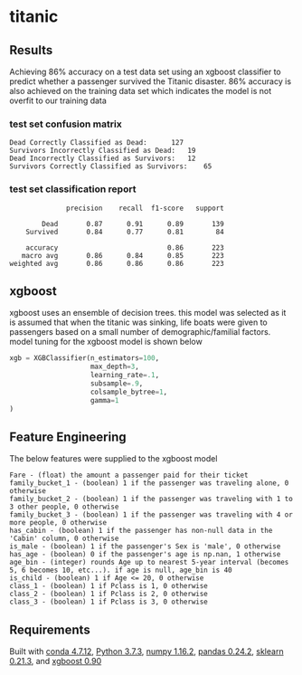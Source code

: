 # titanic

## Results
Achieving 86% accuracy on a test data set using an xgboost classifier to predict whether a passenger survived the Titanic disaster. 86% accuracy is also achieved on the training data set which indicates the model is not overfit to our training data

### test set confusion matrix
```
Dead Correctly Classified as Dead:		127
Survivors Incorrectly Classified as Dead:	19
Dead Incorrectly Classified as Survivors:	12
Survivors Correctly Classified as Survivors:	65
```

### test set classification report
```
              precision    recall  f1-score   support

        Dead       0.87      0.91      0.89       139
    Survived       0.84      0.77      0.81        84

    accuracy                           0.86       223
   macro avg       0.86      0.84      0.85       223
weighted avg       0.86      0.86      0.86       223
```

## xgboost
xgboost uses an ensemble of decision trees. this model was selected as it is assumed that when the titanic was sinking, life boats were given to passengers based on a small number of demographic/familial factors. model tuning for the xgboost model is shown below
``` python
xgb = XGBClassifier(n_estimators=100,
                    max_depth=3,
                    learning_rate=.1,
                    subsample=.9,
                    colsample_bytree=1,
                    gamma=1
)
```

## Feature Engineering
The below features were supplied to the xgboost model
```
Fare - (float) the amount a passenger paid for their ticket
family_bucket_1 - (boolean) 1 if the passenger was traveling alone, 0 otherwise
family_bucket_2 - (boolean) 1 if the passenger was traveling with 1 to 3 other people, 0 otherwise
family_bucket_3 - (boolean) 1 if the passenger was traveling with 4 or more people, 0 otherwise
has_cabin - (boolean) 1 if the passenger has non-null data in the 'Cabin' column, 0 otherwise
is_male - (boolean) 1 if the passenger's Sex is 'male', 0 otherwise
has_age - (boolean) 0 if the passenger's age is np.nan, 1 otherwise
age_bin - (integer) rounds Age up to nearest 5-year interval (becomes 5, 6 becomes 10, etc...). if age is null, age_bin is 40
is_child - (boolean) 1 if Age <= 20, 0 otherwise
class_1 - (boolean) 1 if Pclass is 1, 0 otherwise
class_2 - (boolean) 1 if Pclass is 2, 0 otherwise
class_3 - (boolean) 1 if Pclass is 3, 0 otherwise
```

## Requirements
Built with [conda 4.7.12](https://www.anaconda.com/distribution/), [Python 3.7.3](https://www.python.org/downloads/release/python-373/), [numpy 1.16.2](https://www.scipy.org/install.html), [pandas 0.24.2](https://pypi.org/project/pandas/0.24.2/), [sklearn 0.21.3](https://scikit-learn.org/stable/install.html), and [xgboost 0.90](https://pypi.org/project/xgboost/)
